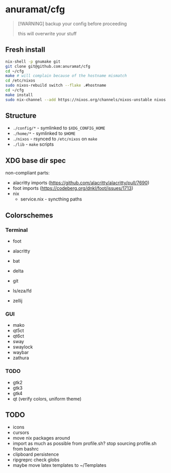 # anuramat/cfg

> [!WARNING] backup your config before proceeding
>
> this will overwrite your stuff

## Fresh install

```bash
nix-shell -p gnumake git
git clone git@github.com:anuramat/cfg
cd ~/cfg
make # will complain because of the hostname mismatch
cd /etc/nixos
sudo nixos-rebuild switch --flake .#hostname
cd ~/cfg
make install
sudo nix-channel --add https://nixos.org/channels/nixos-unstable nixos
```

## Structure

- `./config/*` - symlinked to `$XDG_CONFIG_HOME`
- `./home/*` - symlinked to `$HOME`
- `./nixos` - rsynced to `/etc/nixos` on `make`
- `./lib` - `make` scripts

## XDG base dir spec

non-compliant parts:

- alacritty imports (https://github.com/alacritty/alacritty/pull/7690)
- foot imports (https://codeberg.org/dnkl/foot/issues/1713)
- nix
  - service.nix - syncthing paths

## Colorschemes

### Terminal

- foot
- alacritty

- bat
- delta
- git
- ls/eza/fd
- zellij

### GUI

- mako
- qt5ct
- qt6ct
- sway
- swaylock
- waybar
- zathura

### TODO

- gtk2
- gtk3
- gtk4
- qt (verify colors, uniform theme)

## TODO

- icons
- cursors
- move nix packages around
- import as much as possible from profile.sh? stop sourcing profile.sh from
  bashrc
- clipboard persistence
- ripgreprc check globs
- maybe move latex templates to ~/Templates
